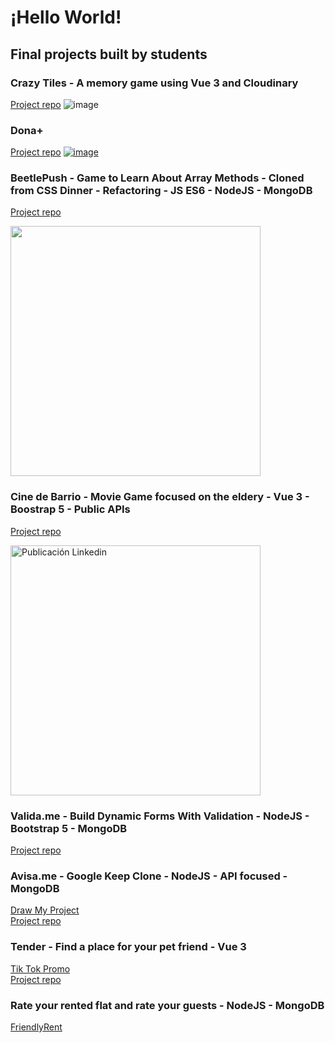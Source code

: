 # ¡Hello World!

## Final projects built by students

### Crazy Tiles - A memory game using Vue 3 and Cloudinary

[Project repo](https://github.com/PIMEC-2023/crazytiles)
![image](https://github.com/omiras/omiras/assets/3286458/c876f3b1-7235-4396-9cea-681df9ae8273)

### Dona+

[Project repo](https://github.com/Singulars-2023-Front-End/donapp)
<a href="https://donames.vercel.app/">
![image](https://github.com/omiras/omiras/assets/3286458/6a1bc459-3b8e-488d-a549-1fbbbb1dd775)
</a>

### BeetlePush - Game to Learn About Array Methods - Cloned from CSS Dinner - Refactoring - JS ES6 - NodeJS - MongoDB
[Project repo](https://github.com/FOAP-NetMind-2022/beetlepush)
<div >
<a href="https://www.linkedin.com/feed/update/urn:li:activity:6988561128003932160/">
<img width="400" src="https://user-images.githubusercontent.com/3286458/209084416-453295bf-c510-4f52-b489-6690d8553ca8.png">
</a>
  </div>

### Cine de Barrio - Movie Game focused on the eldery - Vue 3 - Boostrap 5 - Public APIs
[Project repo](https://github.com/Singulars2022/cinedebarrio)
<div>
  <a href="https://www.linkedin.com/posts/jromero-frontend-developer_frontend-html5-css-activity-6926902105328771072-1oTN?utm_source=share&utm_medium=member_desktop">
<img src="https://media.licdn.com/dms/image/C4E22AQGYNeJ_-BH8WA/feedshare-shrink_2048_1536/0/1651480774351?e=1674691200&v=beta&t=YfOXjrRn1c9qMzL_3zxJPkWPnsGll9g2B8r3ijOjOMo" alt="Publicación Linkedin" width="400"/>
</div>
  </a>

### Valida.me - Build Dynamic Forms With Validation - NodeJS - Bootstrap 5 - MongoDB
[Project repo](https://github.com/Formate-con-Altia/valida.me)

### Avisa.me - Google Keep Clone - NodeJS - API focused - MongoDB
[Draw My Project](https://github.com/FOAP-Netmind-2021/avisa-me#demo-de-la-aplicaci%C3%B3n)  
[Project repo](https://github.com/FOAP-Netmind-2021/avisa-me)

### Tender - Find a place for your pet friend - Vue 3
[Tik Tok Promo](https://www.tiktok.com/@tenderapp/video/6925496377594170630?is_copy_url=1&is_from_webapp=v1)  
[Project repo](https://github.com/Singulars2021/tender)

### Rate your rented flat and rate your guests - NodeJS - MongoDB
[FriendlyRent](https://github.com/FOAP-NETMIND-PROMOCIO-2020/friendlyrent)
